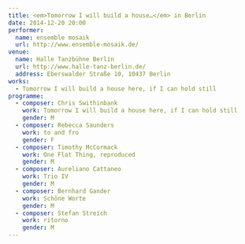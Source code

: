 ```yaml
---
title: <em>Tomorrow I will build a house…</em> in Berlin
date: 2014-12-20 20:00
performer:
  name: ensemble mosaik
  url: http://www.ensemble-mosaik.de/
venue:
  name: Halle Tanzbühne Berlin
  url: http://www.halle-tanz-berlin.de/
  address: Eberswalder Straße 10, 10437 Berlin
works:
  - Tomorrow I will build a house here, if I can hold still
programme:
  - composer: Chris Swithinbank
    work: Tomorrow I will build a house here, if I can hold still
    gender: M
  - composer: Rebecca Saunders
    work: to and fro
    gender: F
  - composer: Timothy McCormack
    work: One Flat Thing, reproduced
    gender: M
  - composer: Aureliano Cattaneo
    work: Trio IV
    gender: M
  - composer: Bernhard Gander
    work: Schöne Worte
    gender: M
  - composer: Stefan Streich
    work: ritorno
    gender: M
---
```

